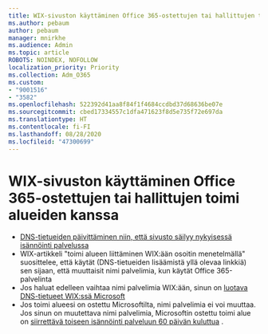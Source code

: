 ```yaml
---
title: WIX-sivuston käyttäminen Office 365-ostettujen tai hallittujen toimi alueiden kanssa
ms.author: pebaum
author: pebaum
manager: mnirkhe
ms.audience: Admin
ms.topic: article
ROBOTS: NOINDEX, NOFOLLOW
localization_priority: Priority
ms.collection: Adm_O365
ms.custom:
- "9001516"
- "3582"
ms.openlocfilehash: 522392d41aa8f84f1f4684ccdbd37d68636be07e
ms.sourcegitcommit: cbed17334557c1dfa471623f8d5e735f72e697da
ms.translationtype: HT
ms.contentlocale: fi-FI
ms.lasthandoff: 08/28/2020
ms.locfileid: "47300699"
---
```

# <a name="using-wix-website-with-office-365-purchased-or-managed-domains"></a>WIX-sivuston käyttäminen Office 365-ostettujen tai hallittujen toimi alueiden kanssa

- [DNS-tietueiden päivittäminen niin, että sivusto säilyy nykyisessä isännöinti palvelussa](https://docs.microsoft.com/microsoft-365/admin/dns/update-dns-records-to-retain-current-hosting-provider)
- WIX-artikkeli "toimi alueen liittäminen WIX:ään osoitin menetelmällä" suosittelee, että käytät (DNS-tietueiden lisäämistä yllä olevaa linkkiä) sen sijaan, että muuttaisit nimi palvelimia, kun käytät Office 365-palvelinta
- Jos haluat edelleen vaihtaa nimi palvelimia WIX:ään, sinun on  [luotava DNS-tietueet WIX:ssä Microsoft](https://docs.microsoft.com/microsoft-365/admin/dns/create-dns-records-at-wix?view=o365-worldwide)
- Jos toimi alueesi on ostettu Microsoftilta, nimi palvelimia ei voi muuttaa. Jos sinun on muutettava nimi palvelimia, Microsoftin ostettu toimi alue on [siirrettävä toiseen isännöinti palveluun 60 päivän kuluttua](https://docs.microsoft.com/microsoft-365/admin/get-help-with-domains/transfer-a-domain-from-microsoft-to-another-host) .
